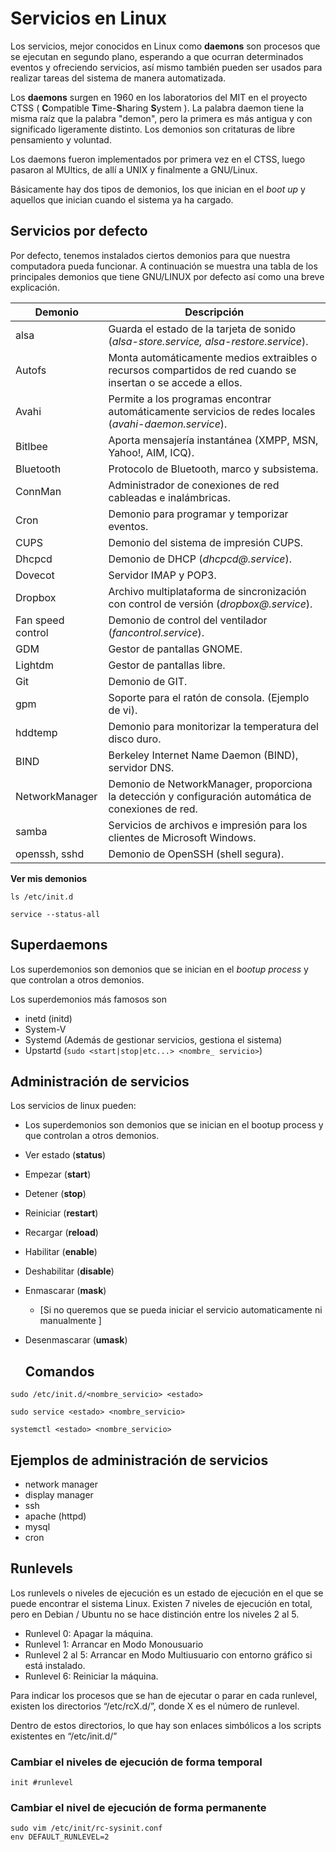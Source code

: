 # Servicios en Linux

Los servicios, mejor conocidos en Linux como **daemons** son procesos que se ejecutan en segundo plano, esperando a que ocurran determinados eventos y ofreciendo servicios, así mismo también pueden ser usados para realizar tareas del sistema de manera automatizada.

Los **daemons** surgen en 1960 en los laboratorios del MIT en el proyecto CTSS ( **C**ompatible **T**ime-**S**haring **S**ystem ). La palabra daemon tiene la misma raíz que la palabra "demon", pero la primera es más antigua y con significado ligeramente distinto. Los demonios son critaturas de libre pensamiento y voluntad.

Los daemons  fueron implementados por primera vez en el CTSS, luego pasaron al MUltics, de allí a UNIX y finalmente a GNU/Linux.

Básicamente hay dos tipos de demonios, los que inician en el *boot up* y aquellos que inician cuando el sistema ya ha cargado.

## Servicios por defecto

Por defecto, tenemos instalados ciertos demonios para que nuestra computadora pueda funcionar. A continuación se muestra una tabla de los principales demonios que tiene GNU/LINUX por defecto así como una breve explicación.

| Demonio           | Descripción                                                  |
| ----------------- | ------------------------------------------------------------ |
| alsa              | Guarda el estado de la tarjeta de sonido (*alsa-store.service, alsa-restore.service*). |
| Autofs            | Monta automáticamente medios extraibles o recursos compartidos de red cuando se insertan o se accede a ellos. |
| Avahi             | Permite a los programas encontrar automáticamente servicios de redes locales (*avahi-daemon.service*). |
| Bitlbee           | Aporta mensajería instantánea (XMPP, MSN, Yahoo!, AIM, ICQ). |
| Bluetooth         | Protocolo de Bluetooth, marco y subsistema.                  |
| ConnMan           | Administrador de conexiones de red cableadas e inalámbricas. |
| Cron              | Demonio para programar y temporizar eventos.                 |
| CUPS              | Demonio del sistema de impresión CUPS.                       |
| Dhcpcd            | Demonio de DHCP (*dhcpcd@.service*).                         |
| Dovecot           | Servidor IMAP y POP3.                                        |
| Dropbox           | Archivo multiplataforma de sincronización con control de versión (*dropbox@.service*). |
| Fan speed control | Demonio de control del ventilador (*fancontrol.service*).    |
| GDM               | Gestor de pantallas GNOME.                                   |
| Lightdm           | Gestor de pantallas libre.                                   |
| Git               | Demonio de GIT.                                              |
| gpm               | Soporte para el ratón de consola. (Ejemplo de vi).           |
| hddtemp           | Demonio para monitorizar la temperatura del disco duro.      |
| BIND              | Berkeley Internet Name Daemon (BIND), servidor DNS.          |
| NetworkManager    | Demonio de NetworkManager, proporciona la detección y configuración automática de conexiones de red. |
| samba             | Servicios de archivos e impresión para los clientes de Microsoft Windows. |
| openssh, sshd     | Demonio de OpenSSH (shell segura).                           |

**Ver mis demonios**

`ls /etc/init.d`

`service --status-all `

## Superdaemons

Los superdemonios son demonios que se inician en el *bootup process* y que controlan a otros demonios.

Los superdemonios más famosos son

* inetd (initd)
* System-V
* Systemd (Además de gestionar servicios, gestiona el sistema)
* Upstartd (`sudo <start|stop|etc...> <nombre_ servicio>`)

## Administración de servicios

Los servicios de linux pueden:

* Los superdemonios son demonios que se inician en el bootup process y que controlan a otros demonios.

* Ver estado (**status**)

* Empezar (**start**)

* Detener (**stop**)

* Reiniciar (**restart**)

* Recargar (**reload**)

* Habilitar (**enable**)

* Deshabilitar (**disable**)

* Enmascarar (**mask**)
  *  [Si no queremos que se pueda iniciar el servicio automaticamente ni manualmente ]

* Desenmascarar (**umask**)

  ## Comandos 	

`sudo /etc/init.d/<nombre_servicio> <estado> `

`sudo service <estado> <nombre_servicio> `

`systemctl <estado> <nombre_servicio> `
## Ejemplos de administración de servicios

- network manager
- display manager
- ssh
- apache (httpd)
- mysql
- cron

## Runlevels

Los runlevels o niveles de ejecución es un estado de ejecución en el que se puede encontrar el sistema Linux. Existen 7 niveles de ejecución en total, pero en Debian / Ubuntu no se hace distinción entre los niveles 2 al 5.

* Runlevel 0: Apagar la máquina.
* Runlevel 1: Arrancar en Modo Monousuario
* Runlevel 2 al 5: Arrancar en Modo Multiusuario con entorno gráfico si está instalado.
* Runlevel 6: Reiniciar la máquina.

Para indicar los procesos que se han de ejecutar o parar en cada runlevel, existen los directorios “/etc/rcX.d/”, donde X es el número de runlevel.

Dentro de estos directorios, lo que hay son enlaces simbólicos a los scripts existentes en “/etc/init.d/”

### Cambiar el niveles de ejecución de forma temporal

`init #runlevel`

### Cambiar el nivel de ejecución de forma permanente

```
sudo vim /etc/init/rc-sysinit.conf
env DEFAULT_RUNLEVEL=2
```
